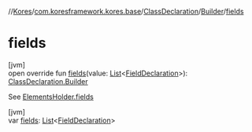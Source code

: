 //[Kores](../../../../index.md)/[com.koresframework.kores.base](../../index.md)/[ClassDeclaration](../index.md)/[Builder](index.md)/[fields](fields.md)

# fields

[jvm]\
open override fun [fields](fields.md)(value: [List](https://kotlinlang.org/api/latest/jvm/stdlib/kotlin.collections/-list/index.html)<[FieldDeclaration](../../-field-declaration/index.md)>): [ClassDeclaration.Builder](index.md)

See [ElementsHolder.fields](../../-elements-holder/fields.md)

[jvm]\
var [fields](fields.md): [List](https://kotlinlang.org/api/latest/jvm/stdlib/kotlin.collections/-list/index.html)<[FieldDeclaration](../../-field-declaration/index.md)>
